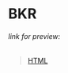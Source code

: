 # BKR

###### link for preview: 
> [HTML](https://htmlpreview.github.io/?https://github.com/Leminence/BKR/blob/dc06965d7705e549571012ab5e08d509c3183938/index.html)
